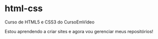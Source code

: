 # html-css
 Curso de HTML5 e CSS3 do CursoEmVídeo

 Estou aprendendo a criar sites e agora vou gerenciar meus repositórios!
